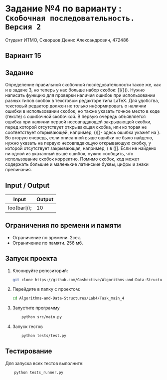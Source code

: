 # Задание №4 по варианту : `Скобочная последовательность. Версия 2`
Студент ИТМО,  Скворцов Денис Александрович, 472486

## Вариант 15

## Задание 
 Определение правильной скобочной последовательности такое же, как и в
 задаче 3, но теперь у нас больше набор скобок: []{}().
 Нужно написать функцию для проверки наличия ошибок при использовании
 разных типов скобок в текстовом редакторе типа LaTeX.
 Для удобства, текстовый редактор должен не только информировать о наличии
 ошибки в использовании скобок, но также указать точное место в коде (тексте) с
 ошибочной скобочкой.
 В первую очередь объявляется ошибка при наличии первой несовпадающей
 закрывающей скобки, перед которой отсутствует открывающая скобка, или ко
торая не соответствует открывающей, например, ()[}- здесь ошибка укажет на
 }.
 Во вторую очередь, если описанной выше ошибки не было найдено, нужно
 указать на первую несовпадающую открывающую скобку, у которой отсутствует
 закрывающая, например, ( в ([].
 Если не найдено ни одной из указанный выше ошибок, нужно сообщить, что
 использование скобок корректно.
 Помимо скобок, код может содержать большие и маленькие латинские буквы,
 цифры и знаки препинания.

## Input / Output 

| Input    | Output |
|----------|----------|
|foo(bar[i); | 10       |


## Ограничения по времени и памяти

- Ограничение по времени. 2сек.
- Ограничение по памяти. 256 мб.


## Запуск проекта
1. Клонируйте репозиторий:
   ```bash
   git clone https://github.com/Goshective/Algorithms-and-Data-Structures
   ```
2. Перейдите в папку с проектом:
   ```bash
   cd Algorithms-and-Data-Structures/Lab4/Task_main_4
   ```

3. Запустите программу
    ```bash
        python src/main.py
    ```

4. Запуск тестов
    ```bash
        python tests/test.py
    ```

## Тестирование
Для запуска всех тестов выполните:
```bash
    python tests_runner.py
```